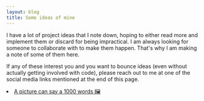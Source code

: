 ```yaml
---
layout: blog
title: Some ideas of mine
---
```


I have a lot of project ideas that I note down, hoping to either read more and implement them or discard for being impractical. I am always looking for someone to collaborate with to make them happen. That's why I am making a note of some of them here. 

If any of these interest you and you want to bounce ideas (even without actually getting involved with code), please reach out to me at one of the social media links mentioned at the end of this page.

<li><a href="picture1000words.html">A picture can say a 1000 words 🖼</a></li><br>


